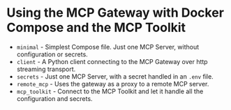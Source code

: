 # Using the MCP Gateway with Docker Compose and the MCP Toolkit

+ `minimal` - Simplest Compose file. Just one MCP Server, without configuration or secrets.
+ `client` - A Python client connecting to the MCP Gateway over http streaming transport.
+ `secrets` - Just one MCP Server, with a secret handled in an `.env` file.
+ `remote_mcp` - Uses the gateway as a proxy to a remote MCP server.
+ `mcp_toolkit` - Connect to the MCP Toolkit and let it handle all the configuration and secrets.
